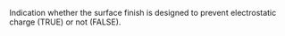 ﻿Indication whether the surface finish is designed to prevent electrostatic charge (TRUE) or not (FALSE).